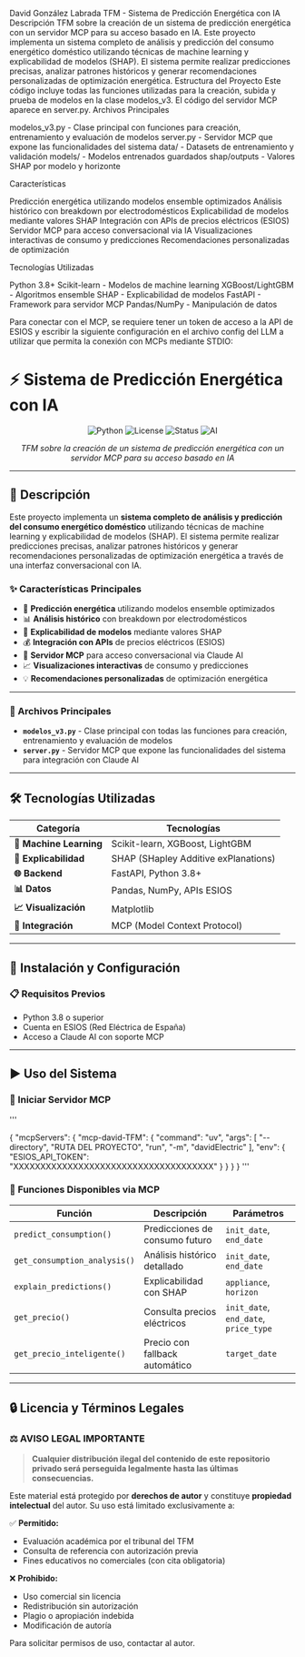 David González Labrada
TFM - Sistema de Predicción Energética con IA
Descripción
TFM sobre la creación de un sistema de predicción energética con un servidor MCP para su acceso basado en IA.
Este proyecto implementa un sistema completo de análisis y predicción del consumo energético doméstico utilizando técnicas de machine learning y explicabilidad de modelos (SHAP). El sistema permite realizar predicciones precisas, analizar patrones históricos y generar recomendaciones personalizadas de optimización energética.
Estructura del Proyecto
Este código incluye todas las funciones utilizadas para la creación, subida y prueba de modelos en la clase modelos_v3. El código del servidor MCP aparece en server.py.
Archivos Principales

modelos_v3.py - Clase principal con funciones para creación, entrenamiento y evaluación de modelos
server.py - Servidor MCP que expone las funcionalidades del sistema
data/ - Datasets de entrenamiento y validación
models/ - Modelos entrenados guardados
shap/outputs - Valores SHAP por modelo y horizonte

Características

Predicción energética utilizando modelos ensemble optimizados
Análisis histórico con breakdown por electrodomésticos
Explicabilidad de modelos mediante valores SHAP
Integración con APIs de precios eléctricos (ESIOS)
Servidor MCP para acceso conversacional via IA
Visualizaciones interactivas de consumo y predicciones
Recomendaciones personalizadas de optimización

Tecnologías Utilizadas

Python 3.8+
Scikit-learn - Modelos de machine learning
XGBoost/LightGBM - Algoritmos ensemble
SHAP - Explicabilidad de modelos
FastAPI - Framework para servidor MCP
Pandas/NumPy - Manipulación de datos

Para conectar con el MCP, se requiere tener un token de acceso a la API de ESIOS y escribir la siguiente configuración en el archivo config del LLM a utilizar que permita la conexión con MCPs mediante STDIO:


# ⚡ Sistema de Predicción Energética con IA

<div align="center">

![Python](https://img.shields.io/badge/python-v3.8+-blue.svg)
![License](https://img.shields.io/badge/license-Academic-red.svg)
![Status](https://img.shields.io/badge/status-TFM-green.svg)
![AI](https://img.shields.io/badge/AI-Machine%20Learning-orange.svg)

*TFM sobre la creación de un sistema de predicción energética con un servidor MCP para su acceso basado en IA*

</div>

---

## 🎯 Descripción

Este proyecto implementa un **sistema completo de análisis y predicción del consumo energético doméstico** utilizando técnicas de machine learning y explicabilidad de modelos (SHAP). El sistema permite realizar predicciones precisas, analizar patrones históricos y generar recomendaciones personalizadas de optimización energética a través de una interfaz conversacional con IA.

### ✨ Características Principales

- 🔮 **Predicción energética** utilizando modelos ensemble optimizados
- 📊 **Análisis histórico** con breakdown por electrodomésticos  
- 🧠 **Explicabilidad de modelos** mediante valores SHAP
- 💰 **Integración con APIs** de precios eléctricos (ESIOS)
- 🤖 **Servidor MCP** para acceso conversacional via Claude AI
- 📈 **Visualizaciones interactivas** de consumo y predicciones
- 💡 **Recomendaciones personalizadas** de optimización energética

---

### 🔧 Archivos Principales

- **`modelos_v3.py`** - Clase principal con todas las funciones para creación, entrenamiento y evaluación de modelos
- **`server.py`** - Servidor MCP que expone las funcionalidades del sistema para integración con Claude AI

---

## 🛠️ Tecnologías Utilizadas

<div align="center">

| Categoría | Tecnologías |
|-----------|-------------|
| **🤖 Machine Learning** | Scikit-learn, XGBoost, LightGBM |
| **🧠 Explicabilidad** | SHAP (SHapley Additive exPlanations) |
| **🌐 Backend** | FastAPI, Python 3.8+ |
| **📊 Datos** | Pandas, NumPy, APIs ESIOS |
| **📈 Visualización** | Matplotlib |
| **🔗 Integración** | MCP (Model Context Protocol) |

</div>

---

## 🚀 Instalación y Configuración

### 📋 Requisitos Previos

- Python 3.8 o superior
- Cuenta en ESIOS (Red Eléctrica de España)
- Acceso a Claude AI con soporte MCP

---

## ▶️ Uso del Sistema

### 🚀 Iniciar Servidor MCP
'''

{
  "mcpServers": {
       "mcp-david-TFM": {
            "command": "uv",
            "args": [
                "--directory",
                "RUTA DEL PROYECTO",
                "run",
                "-m",
                "davidElectric"
            ],
            "env": {
                "ESIOS_API_TOKEN": "XXXXXXXXXXXXXXXXXXXXXXXXXXXXXXXXXXXXX"
            }
        }
  }
}
'''



### 🤖 Funciones Disponibles via MCP

| Función | Descripción | Parámetros |
|---------|-------------|------------|
| `predict_consumption()` | Predicciones de consumo futuro | `init_date`, `end_date` |
| `get_consumption_analysis()` | Análisis histórico detallado | `init_date`, `end_date` |
| `explain_predictions()` | Explicabilidad con SHAP | `appliance`, `horizon` |
| `get_precio()` | Consulta precios eléctricos | `init_date`, `end_date`, `price_type` |
| `get_precio_inteligente()` | Precio con fallback automático | `target_date` |

---

## 🔒 Licencia y Términos Legales

### ⚖️ AVISO LEGAL IMPORTANTE

> **Cualquier distribución ilegal del contenido de este repositorio privado será perseguida legalmente hasta las últimas consecuencias.**

Este material está protegido por **derechos de autor** y constituye **propiedad intelectual** del autor. Su uso está limitado exclusivamente a:

✅ **Permitido:**
- Evaluación académica por el tribunal del TFM
- Consulta de referencia con autorización previa  
- Fines educativos no comerciales (con cita obligatoria)

❌ **Prohibido:**
- Uso comercial sin licencia
- Redistribución sin autorización
- Plagio o apropiación indebida
- Modificación de autoría

Para solicitar permisos de uso, contactar al autor.

